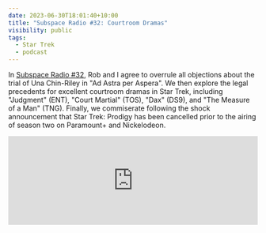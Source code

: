 ```yaml
---
date: 2023-06-30T18:01:40+10:00
title: "Subspace Radio #32: Courtroom Dramas"
visibility: public
tags:
  - Star Trek
  - podcast
---
```

In [Subspace Radio #32](https://www.subspace.fm/episodes/episode-32-courtroom-dramas-snw-2x02-ad-astra-per-aspera), Rob and I agree to overrule all objections about the trial of Una Chin-Riley in "Ad Astra per Aspera". We then explore the legal precedents for excellent courtroom dramas in Star Trek, including "Judgment" (ENT), "Court Martial" (TOS), "Dax" (DS9), and "The Measure of a Man" (TNG). Finally, we commiserate following the shock announcement that Star Trek: Prodigy has been cancelled prior to the airing of season two on Paramount+ and Nickelodeon.

<iframe width="100%" height="180" frameborder="no" scrolling="no" seamless src="https://share.transistor.fm/e/1ccf7ed4"></iframe>
